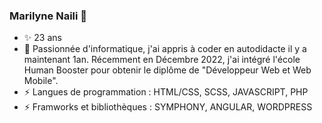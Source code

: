 ### Marilyne Naili 👋 ###

- ✨ 23 ans
- 💬 Passionnée d'informatique, j'ai appris à coder en autodidacte il y a maintenant 1an. Récemment en Décembre 2022, j'ai intégré l'école Human Booster pour obtenir le diplôme de "Développeur Web et Web Mobile". 
- ⚡ Langues de programmation : HTML/CSS, SCSS, JAVASCRIPT, PHP
- ⚡ Framworks et bibliothèques : SYMPHONY, ANGULAR, WORDPRESS

